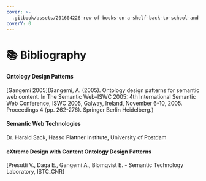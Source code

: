 ```yaml
---
cover: >-
  .gitbook/assets/201604226-row-of-books-on-a-shelf-back-to-school-and-education-learning-concept-generative-ai-content.webp
coverY: 0
---
```


# 📚 Bibliography

#### Ontology Design Patterns

\[Gangemi 2005]\(Gangemi, A. (2005). Ontology design patterns for semantic web content. In The Semantic Web–ISWC 2005: 4th International Semantic Web Conference, ISWC 2005, Galway, Ireland, November 6-10, 2005. Proceedings 4 (pp. 262-276). Springer Berlin Heidelberg.)



#### Semantic Web Technologies

Dr. Harald Sack, Hasso Plattner Institute, University of Postdam



#### eXtreme Design with Content Ontology Design Patterns

\[Presutti V., Daga E., Gangemi A., Blomqvist E. - Semantic Technology Laboratory, ISTC\_CNR]&#x20;




